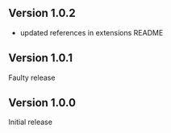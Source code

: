 ## Version 1.0.2
- updated references in extensions README

## Version 1.0.1
Faulty release

## Version 1.0.0
Initial release
